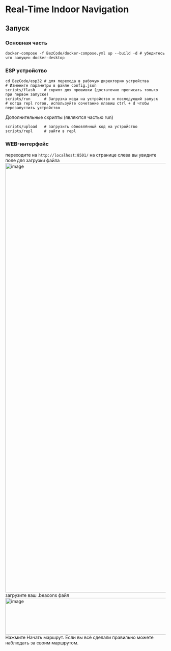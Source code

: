# Real-Time Indoor Navigation
## Запуск
### Основная часть
```
docker-compose -f BezCode/docker-compose.yml up --build -d # убедитесь что запущен docker-desktop
```
### ESP устройство
```
cd BezCode/esp32 # для перехода в рабочую директорию устройства
# Измените параметры в файле config.json
scripts/flash    # скрипт для прошивки (достаточно прописать только при первом запуске)
scripts/run      # Загрузка кода на устройство и последующий запуск
# когда repl готов, используйте сочетание клавиш ctrl + d чтобы перезапустить устройство
```
Дополнительные скрипты (являются частью run)
```
scripts/upload   # загрузить обновлённый код на устройство
scripts/repl     # зайти в repl
```
### WEB-интерфейс
переходите на ```http://localhost:8501/```
на странице слева вы увидите поле для загрузки файла
<img width="2398" height="1347" alt="image" src="https://github.com/user-attachments/assets/6c7727e2-1ab4-4c0e-a2ec-dc3f507c0520" />
загрузите ваш .beacons файл
<img width="1073" height="115" alt="image" src="https://github.com/user-attachments/assets/aaa5b027-8bd8-4d31-88ca-0141eb2c9cbc" />
Нажмите Начать маршрут.
Если вы всё сделали правильно можете наблюдать за своим маршрутом.

